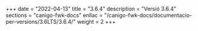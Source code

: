 +++
date        = "2022-04-13"
title       = "3.6.4"
description = "Versió 3.6.4"
sections    = "canigo-fwk-docs"
enllac		= "/canigo-fwk-docs/documentacio-per-versions/3.6LTS/3.6.4/"
weight		= 2
+++
